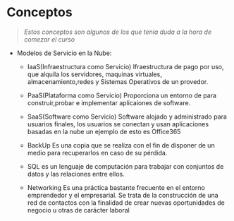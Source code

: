 # Conceptos

> *Estos conceptos son algunos de los que tenia duda a la hora de comezar el curso*

- Modelos de Servicio en la Nube:
  - IaaS(Infraestructura como Servicio)
  Ifraestructura de pago por uso, que alquila los servidores, maquinas virtuales, almacenamiento,redes y Sistemas Operativos de un provedor.
  
  - PaaS(Plataforma como Servicio)
  Proporciona un entorno de para construir,probar e implementar aplicaiones de software.
  
  - SaaS(Software como Servicio)
  Software alojado y administrado para usuarios finales, los usuarios se conectan y usan aplicaciones basadas en la nube un ejemplo de esto es Office365
  
  - BackUp
  Es una copia que se realiza con el fin de disponer de un medio para recuperarlos en caso de su pérdida.
  
  - SQL
  es un lenguaje de computación para trabajar con conjuntos de datos y las relaciones entre ellos.
  
  - Networking 
  Es una práctica bastante frecuente en el entorno emprendedor y el empresarial. Se trata de la construcción de una red de contactos con la finalidad de crear nuevas oportunidades   de negocio u otras de carácter laboral
